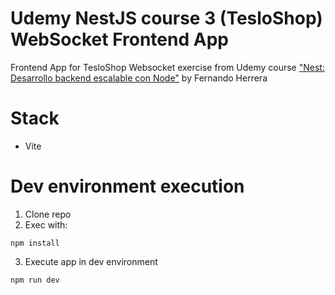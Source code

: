 # Udemy NestJS course 3 (TesloShop) WebSocket Frontend App
Frontend App for TesloShop Websocket exercise from Udemy course ["Nest: Desarrollo backend escalable con Node"](https://www.udemy.com/course/nest-framework/) by Fernando Herrera

# Stack
* Vite

# Dev environment execution
1. Clone repo
2. Exec with:
```
npm install
```
3. Execute app in dev environment
```
npm run dev
```